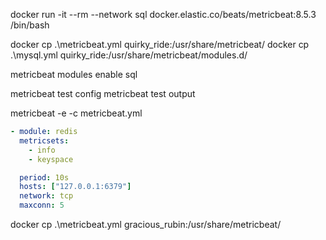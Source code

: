 docker run -it --rm --network sql docker.elastic.co/beats/metricbeat:8.5.3 /bin/bash

docker cp  .\metricbeat.yml quirky_ride:/usr/share/metricbeat/
docker cp  .\mysql.yml quirky_ride:/usr/share/metricbeat/modules.d/

metricbeat modules enable sql

metricbeat test config
metricbeat test output

metricbeat -e -c metricbeat.yml


````yaml
- module: redis                                                                          
  metricsets:                                                                           
    - info                                                                              
    - keyspace   

  period: 10s                                                                            
  hosts: ["127.0.0.1:6379"]                                                                                                                                                       
  network: tcp                                                                          
  maxconn: 5                                                                           

````

docker cp  .\metricbeat.yml gracious_rubin:/usr/share/metricbeat/